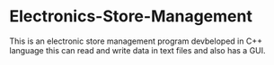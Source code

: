 # Electronics-Store-Management
This is an electronic store management program devbeloped in C++ language this can read and write data in text files and also has a GUI. 
